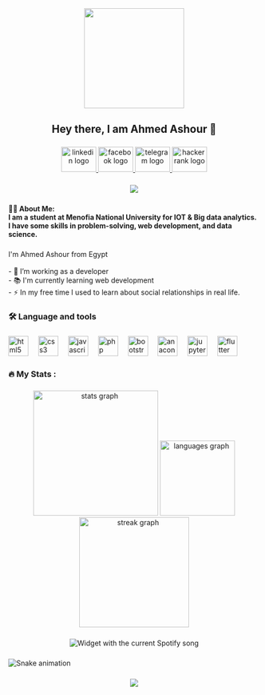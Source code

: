 <div align="center">
  <img height="200" src="https://i.giphy.com/media/v1.Y2lkPTc5MGI3NjExeW5ocTA1dGQ3OGFpOHljejUybGN6ODEwbWx3eHY4ZnU2b2NtbmhobSZlcD12MV9pbnRlcm5hbF9naWZfYnlfaWQmY3Q9Zw/gkEcVhQuGfVDe9jndl/giphy.gif"  />
</div>

###

<h2 align="center">Hey there, I am Ahmed Ashour  👋</h2>

###

<div align="center">
  <a href="https://www.linkedin.com/in/eng-ahmed-ashour-45b65b263/" target="_blank">
    <img src="https://raw.githubusercontent.com/maurodesouza/profile-readme-generator/master/src/assets/icons/social/linkedin/default.svg" width="70" height="50" alt="linkedin logo"  />
  </a>
  <a href="https://www.facebook.com/ahmed.athour" target="_blank">
    <img src="https://raw.githubusercontent.com/maurodesouza/profile-readme-generator/master/src/assets/icons/social/facebook/default.svg" width="70" height="50" alt="facebook logo"  />
  </a>
  <a href="https://web.telegram.org/k/" target="_blank">
    <img src="https://raw.githubusercontent.com/maurodesouza/profile-readme-generator/master/src/assets/icons/social/telegram/default.svg" width="70" height="50" alt="telegram logo"  />
  </a>
  <a href="https://www.hackerrank.com/profile/a8087027" target="_blank">
    <img src="https://raw.githubusercontent.com/maurodesouza/profile-readme-generator/master/src/assets/icons/social/hackerrank/default.svg" width="70" height="50" alt="hackerrank logo"  />
  </a>
</div>

###

<div align="center">
  <img src="https://visitor-badge.laobi.icu/badge?page_id=7amo10.7amo10&"  />
</div>

###

<h4 align="left">👩‍💻  About Me:<br>I am a student at Menofia National University for IOT & Big data analytics.<br>I have some skills in problem-solving, web development, and data science.</h4>

###

<p align="left">I'm Ahmed Ashour from Egypt<br><br>- 🔭 I’m working as a developer <br>- 📚 I'm currently learning web development <br>- ⚡ In my free time I used to learn about social relationships in real life.</p>

###

<h3 align="left">🛠 Language and tools</h3>

###

<div align="left">
  <img src="https://cdn.jsdelivr.net/gh/devicons/devicon/icons/html5/html5-plain.svg" height="40" alt="html5 logo"  />
  <img width="12" />
  <img src="https://cdn.jsdelivr.net/gh/devicons/devicon/icons/css3/css3-plain.svg" height="40" alt="css3 logo"  />
  <img width="12" />
  <img src="https://cdn.jsdelivr.net/gh/devicons/devicon/icons/javascript/javascript-plain.svg" height="40" alt="javascript logo"  />
  <img width="12" />
  <img src="https://cdn.jsdelivr.net/gh/devicons/devicon/icons/php/php-original.svg" height="40" alt="php logo"  />
  <img width="12" />
  <img src="https://cdn.jsdelivr.net/gh/devicons/devicon/icons/bootstrap/bootstrap-original-wordmark.svg" height="40" alt="bootstrap logo"  />
  <img width="12" />
  <img src="https://cdn.jsdelivr.net/gh/devicons/devicon/icons/anaconda/anaconda-original.svg" height="40" alt="anaconda logo"  />
  <img width="12" />
  <img src="https://cdn.jsdelivr.net/gh/devicons/devicon/icons/jupyter/jupyter-original-wordmark.svg" height="40" alt="jupyter logo"  />
  <img width="12" />
  <img src="https://cdn.jsdelivr.net/gh/devicons/devicon/icons/flutter/flutter-original.svg" height="40" alt="flutter logo"  />
</div>

###

<h3 align="left">🔥   My Stats :</h3>

###

<div align="center">
  <img src="https://7amo10-ahmed-ashours-projects.vercel.app/api?username=7amo10&hide_title=false&hide_rank=false&show_icons=true&include_all_commits=true&count_private=true&disable_animations=false&theme=gotham&locale=en&hide_border=false&order=1" height="250" alt="stats graph"  />
  <img src="https://7amo10-ahmed-ashours-projects.vercel.app/api/top-langs?username=7amo10&locale=en&hide_title=false&layout=compact&card_width=320&langs_count=10&theme=ocean_dark&hide_border=false&order=2" height="150" alt="languages graph"  />
  <img src="https://streak-stats.demolab.com?user=7amo10&locale=en&mode=daily&theme=gotham&hide_border=false&border_radius=5&order=3" height="220" alt="streak graph"  />
</div>

###

<div align="center">
  <img src="?theme=dark&spin=false" alt="Widget with the current Spotify song"  />
</div>

###

<img src="https://raw.githubusercontent.com/7amo10/7amo10/output/snake.svg" alt="Snake animation" />

###

<div align="center">
  <img src="https://profile-counter.glitch.me/7amo10/count.svg?"  />
</div>

###
